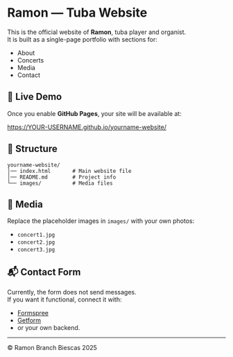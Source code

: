 # Ramon — Tuba Website

This is the official website of **Ramon**, tuba player and organist.  
It is built as a single-page portfolio with sections for:
- About
- Concerts
- Media
- Contact

## 🚀 Live Demo
Once you enable **GitHub Pages**, your site will be available at:

https://YOUR-USERNAME.github.io/yourname-website/

## 📂 Structure
```
yourname-website/
│── index.html       # Main website file
│── README.md        # Project info
└── images/          # Media files
```

## 📸 Media
Replace the placeholder images in `images/` with your own photos:
- `concert1.jpg`
- `concert2.jpg`
- `concert3.jpg`

## 📬 Contact Form
Currently, the form does not send messages.  
If you want it functional, connect it with:
- [Formspree](https://formspree.io/)
- [Getform](https://getform.io/)
- or your own backend.

---
© Ramon Branch Biescas 2025
